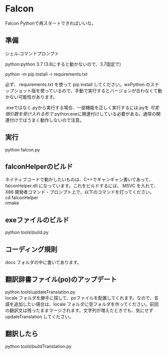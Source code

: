 # Falcon
Falcon Pythonで再スタートできればいいな。  
## 準備
シェル:コマンドプロンプト

python:python 3.7 (3.8にすると動かないので、3.7固定で)  

python -m pip install -r requirements.txt  

必ず、 requirements.txt を使って pip install してください。wxPython のスナップショット版を使っているので、手動で実行するとバージョンが合わなくて動かない可能性があります。

.exeではなく.pyから実行する場合、一部機能を正しく実行するには.pyを *可変個引数を受け入れる形で* python.exeに関連付けしている必要がある。通常の関連付けではうまく動作しないので注意。

## 実行  
python falcon.py  

## falconHelperのビルド  
ネイティブコードで動かしたいものは、C++でギャンギャン書いてあって、 falconHelper.dll になっています。これをビルドするには、 MSVC を入れて、 X86 開発者コマンド・プロンプト上で、以下のコマンドを打ってください。  
cd falconHelper  
nmake  

## exeファイルのビルド  
python tools\build.py  

## コーディング規則  
docs フォルダの中に書いてあります。  

## 翻訳辞書ファイル(po)のアップデート
python tools\updateTranslation.py  
locale フォルダを勝手に探して、poファイルを配置してくれます。なので、言語を追加したい場合は、locale フォルダに空フォルダを作ってください。前回の翻訳文は残ったままマージされます。文字列が増えたときでも、気にせず updateTranslation してください。  

## 翻訳したら  
python tools\buildTranslation.py  
